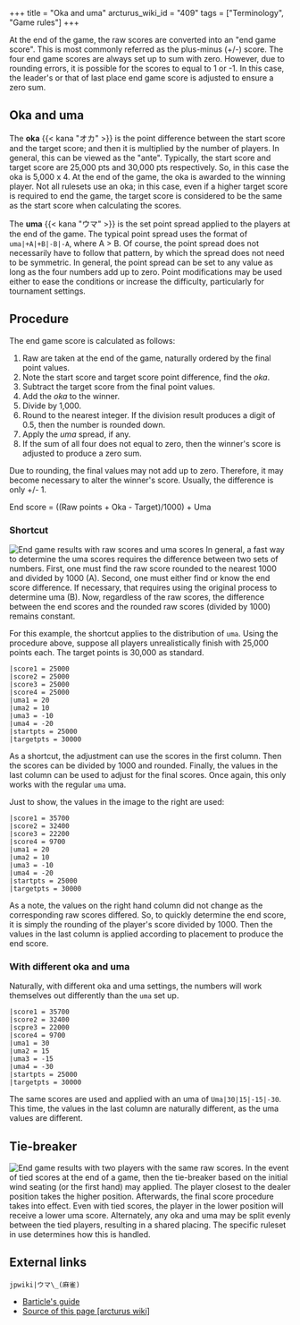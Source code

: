 +++
title = "Oka and uma"
arcturus_wiki_id = "409"
tags = ["Terminology", "Game rules"]
+++

At the end of the game, the raw scores are converted into an "end game score". This is most commonly
referred as the plus-minus (+/-) score. The four end game scores are always set up to sum with zero.
However, due to rounding errors, it is possible for the scores to equal to 1 or -1. In this case,
the leader's or that of last place end game score is adjusted to ensure a zero sum.

## Oka and uma

The **oka** {{< kana "オカ" >}} is the point difference between the start score and the target
score; and then it is multiplied by the number of players. In general, this can be viewed as the
"ante". Typically, the start score and target score are 25,000 pts and 30,000 pts respectively. So,
in this case the oka is 5,000 x 4. At the end of the game, the oka is awarded to the winning player.
Not all rulesets use an oka; in this case, even if a higher target score is required to end the
game, the target score is considered to be the same as the start score when calculating the scores.

The **uma** {{< kana "ウマ" >}} is the set point spread applied to the players at the end of the
game. The typical point spread uses the format of `uma|+A|+B|-B|-A`, where A \> B. Of course, the
point spread does not necessarily have to follow that pattern, by which the spread does not need to
be symmetric. In general, the point spread can be set to any value as long as the four numbers add
up to zero. Point modifications may be used either to ease the conditions or increase the
difficulty, particularly for tournament settings.

## Procedure

The end game score is calculated as follows:

1.  Raw are taken at the end of the game, naturally ordered by the final point values.
2.  Note the start score and target score point difference, find the _oka_.
3.  Subtract the target score from the final point values.
4.  Add the _oka_ to the winner.
5.  Divide by 1,000.
6.  Round to the nearest integer. If the division result produces a digit of 0.5, then the number is
    rounded down.
7.  Apply the _uma_ spread, if any.
8.  If the sum of all four does not equal to zero, then the winner's score is adjusted to produce a
    zero sum.

Due to rounding, the final values may not add up to zero. Therefore, it may become necessary to
alter the winner's score. Usually, the difference is only +/- 1.

End score = ((Raw points + Oka - Target)/1000) + Uma

### Shortcut

![End game results with raw scores and uma scores](PlusMinus.png "End game results with raw scores and uma scores")
In general, a fast way to determine the uma scores requires the difference between two sets of
numbers. First, one must find the raw score rounded to the nearest 1000 and divided by 1000 (A).
Second, one must either find or know the end score difference. If necessary, that requires using the
original process to determine uma (B). Now, regardless of the raw scores, the difference between the
end scores and the rounded raw scores (divided by 1000) remains constant.

For this example, the shortcut applies to the distribution of `uma`. Using the procedure above,
suppose all players unrealistically finish with 25,000 points each. The target points is 30,000 as
standard.

```uma compare|
|score1 = 25000
|score2 = 25000
|score3 = 25000
|score4 = 25000
|uma1 = 20
|uma2 = 10
|uma3 = -10
|uma4 = -20
|startpts = 25000
|targetpts = 30000
```

As a shortcut, the adjustment can use the scores in the first column. Then the scores can be divided
by 1000 and rounded. Finally, the values in the last column can be used to adjust for the final
scores. Once again, this only works with the regular `uma` uma.

Just to show, the values in the image to the right are used:

```uma compare|
|score1 = 35700
|score2 = 32400
|score3 = 22200
|score4 = 9700
|uma1 = 20
|uma2 = 10
|uma3 = -10
|uma4 = -20
|startpts = 25000
|targetpts = 30000
```

As a note, the values on the right hand column did not change as the corresponding raw scores
differed. So, to quickly determine the end score, it is simply the rounding of the player's score
divided by 1000. Then the values in the last column is applied according to placement to produce the
end score.

### With different oka and uma

Naturally, with different oka and uma settings, the numbers will work themselves out differently
than the `uma` set up.

```uma compare|
|score1 = 35700
|score2 = 32400
|scpre3 = 22000
|score4 = 9700
|uma1 = 30
|uma2 = 15
|uma3 = -15
|uma4 = -30
|startpts = 25000
|targetpts = 30000
```

The same scores are used and applied with an uma of `Uma|30|15|-15|-30`. This time, the values in
the last column are naturally different, as the uma values are different.

## Tie-breaker

![End game results with two players with the [same raw scores](http://tenhou.net/0/?log=2014011412gm-0009-7447-f4a2bbb5&tw=1).](Tiedscores.png "End game results with two players with the same raw scores.")
In the event of tied scores at the end of a game, then the tie-breaker based on the initial wind
seating (or the first hand) may applied. The player closest to the dealer position takes the higher
position. Afterwards, the final score procedure takes into effect. Even with tied scores, the player
in the lower position will receive a lower uma score. Alternately, any oka and uma may be split
evenly between the tied players, resulting in a shared placing. The specific ruleset in use
determines how this is handled.

## External links

`jpwiki|ウマ\_(麻雀)`

- [Barticle's guide](http://www.uspml.com/downloads.htm)
- [Source of this page [arcturus wiki]](http://arcturus.su/wiki/Oka_and_uma)
